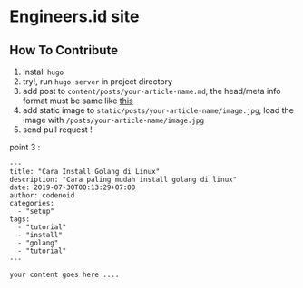 # Engineers.id site

## How To Contribute

1. Install `hugo`
2. try!, run `hugo server` in project directory
3. add post to `content/posts/your-article-name.md`, the head/meta info format must be same like [this](https://github.com/codenoid/engineers.id/blob/master/content/posts/cara-install-golang-di-linux.md)
4. add static image to `static/posts/your-article-name/image.jpg`, load the image with `/posts/your-article-name/image.jpg`
5. send pull request !

point 3 : 

```
---
title: "Cara Install Golang di Linux"
description: "Cara paling mudah install golang di linux"
date: 2019-07-30T00:13:29+07:00
author: codenoid
categories:
  - "setup"
tags:
  - "tutorial"
  - "install"
  - "golang"
  - "tutorial"
---

your content goes here ....
```